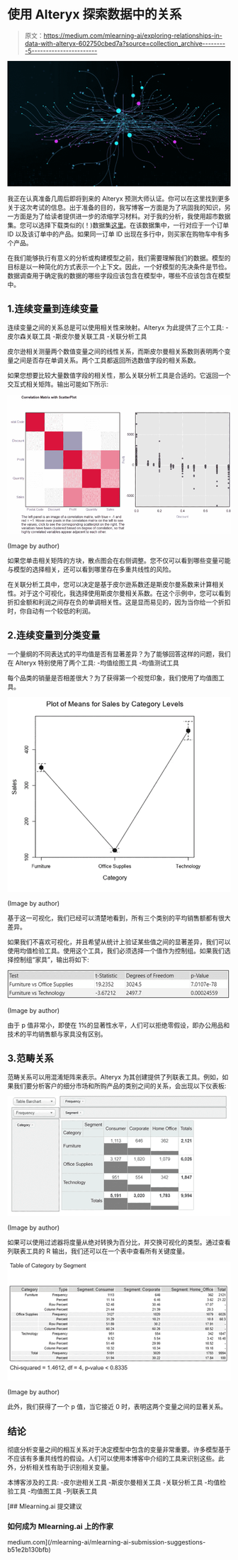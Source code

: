 # 使用 Alteryx 探索数据中的关系

> 原文：<https://medium.com/mlearning-ai/exploring-relationships-in-data-with-alteryx-602750cbed7a?source=collection_archive---------5----------------------->

![](img/c5cdec25eef8b724ec647bee751242cb.png)

我正在认真准备几周后即将到来的 Alteryx 预测大师认证。你可以在这里找到更多关于这次考试的信息。出于准备的目的，我写博客一方面是为了巩固我的知识，另一方面是为了给读者提供进一步的浓缩学习材料。对于我的分析，我使用超市数据集。您可以选择下载类似的(！)数据集[这里](https://community.tableau.com/s/contentdocument/0694T000001GnpUQAS)。在该数据集中，一行对应于一个订单 ID 以及该订单中的产品。如果同一订单 ID 出现在多行中，则买家在购物车中有多个产品。

在我们能够执行有意义的分析或构建模型之前，我们需要理解我们的数据。模型的目标是以一种简化的方式表示一个上下文。因此，一个好模型的先决条件是节俭。数据调查用于确定我的数据的哪些字段应该包含在模型中，哪些不应该包含在模型中。

## 1.连续变量到连续变量

连续变量之间的关系总是可以使用相关性来映射。Alteryx 为此提供了三个工具:
-皮尔森关联工具
-斯皮尔曼关联工具
-关联分析工具

皮尔逊相关测量两个数值变量之间的线性关系，而斯皮尔曼相关系数则表明两个变量之间是否存在单调关系。两个工具都返回所选数值字段的相关系数。

如果您想要比较大量数值字段的相关性，那么关联分析工具是合适的。它返回一个交互式相关矩阵。输出可能如下所示:

![](img/c3849b6d8de541a621e26d268edf6157.png)

(Image by author)

如果您单击相关矩阵的方块，散点图会在右侧调整。您不仅可以看到哪些变量可能与模型的选择相关，还可以看到哪里存在多重共线性的风险。

在关联分析工具中，您可以决定是基于皮尔逊系数还是斯皮尔曼系数来计算相关性。对于这个可视化，我选择使用斯皮尔曼相关系数。在这个示例中，您可以看到折扣金额和利润之间存在负的单调相关性。这是显而易见的，因为当你给一个折扣时，你自动有一个较低的利润。

## 2.连续变量到分类变量

一个量纲的不同表达式的平均值是否有显著差异？为了能够回答这样的问题，我们在 Alteryx 特别使用了两个工具:
-均值绘图工具
-均值测试工具

每个品类的销量是否相差很大？为了获得第一个视觉印象，我们使用了均值图工具。

![](img/9fe9a6e3373a6baf20fd7ea7247fbb17.png)

(Image by author)

基于这一可视化，我们已经可以清楚地看到，所有三个类别的平均销售额都有很大差异。

如果我们不喜欢可视化，并且希望从统计上验证某些值之间的显著差异，我们可以使用均值检验工具。使用这个工具，我们必须选择一个值作为控制组。如果我们选择控制组“家具”，输出将如下:

![](img/53ce5aa759f9e7d83cd786b0ab9c5151.png)

(Image by author)

由于 p 值非常小，即使在 1%的显著性水平，人们可以拒绝零假设，即办公用品和技术的平均销售额与家具没有区别。

## 3.范畴关系

范畴关系可以用混淆矩阵来表示。Alteryx 为其创建提供了列联表工具。例如，如果我们要分析客户的细分市场和所购产品的类别之间的关系，会出现以下仪表板:

![](img/628c9ce0a5a914fb60a71abbf74bda19.png)

(Image by author)

如果可以使用过滤器将度量从绝对转换为百分比，并交换可视化的类型。通过查看列联表工具的 R 输出，我们还可以在一个表中查看所有关键度量。

![](img/0d8e74b1898d0cde609140c636532c29.png)

(Image by author)

此外，我们获得了一个 p 值，当它接近 0 时，表明这两个变量之间的显著关系。

## 结论

彻底分析变量之间的相互关系对于决定模型中包含的变量非常重要。许多模型基于不应该有多重共线性的假设。人们可以使用本博客中介绍的工具来识别这些。此外，分析相关性有助于识别相关变量。

本博客涉及的工具:
-皮尔逊相关工具
-斯皮尔曼相关工具
-关联分析工具
-均值检验工具
-均值图工具
-列联表工具

[](/mlearning-ai/mlearning-ai-submission-suggestions-b51e2b130bfb) [## Mlearning.ai 提交建议

### 如何成为 Mlearning.ai 上的作家

medium.com](/mlearning-ai/mlearning-ai-submission-suggestions-b51e2b130bfb)